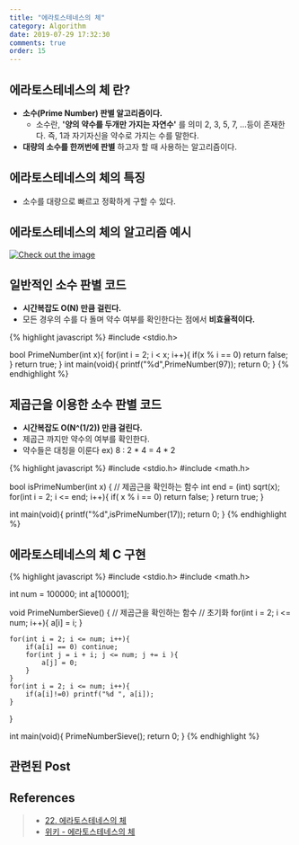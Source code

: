 ```yaml
---
title: "에라토스테네스의 체"
category: Algorithm
date: 2019-07-29 17:32:30
comments: true
order: 15
---
```


## 에라토스테네스의 체 란?
* __소수(Prime Number) 판별 알고리즘이다.__
  * 소수란, __'양의 약수를 두개만 가지는 자연수'__ 를 의미 2, 3, 5, 7, ...등이 존재한다. 즉, 1과 자기자신을 약수로 가지는 수를 말한다.
* __대량의 소수를 한꺼번에 판별__ 하고자 할 때 사용하는 알고리즘이다.

## 에라토스테네스의 체의 특징
* 소수를 대량으로 빠르고 정확하게 구할 수 있다.

## 에라토스테네스의 체의 알고리즘 예시

<a href="{{ site.baseurl }}{{ site.algorithm_img }}/Sieve_of_Eratosthenes_animation.gif" data-lightbox="falcon9-large" data-title="Check out the image">
  <img src="{{ site.baseurl }}{{ site.algorithm_img }}/Sieve_of_Eratosthenes_animation.gif" title="Check out the image">
</a>


## 일반적인 소수 판별 코드
* __시간복잡도 O(N) 만큼 걸린다.__
* 모든 경우의 수를 다 돌며 약수 여부를 확인한다는 점에서 __비효율적이다.__

{% highlight javascript %}
#include <stdio.h>

bool PrimeNumber(int x){
	for(int i = 2; i < x; i++){
		if(x % i == 0) return false;
	}
	return true;
}
int main(void){
	printf("%d",PrimeNumber(97));
	return 0;
}
{% endhighlight %}




## 제곱근을 이용한 소수 판별 코드
* __시간복잡도 O(N^(1/2)) 만큼 걸린다.__
* 제곱근 까지만 약수의 여부를 확인한다.
* 약수들은 대칭을 이룬다 ex) 8 : 2 * 4 = 4 * 2

{% highlight javascript %}
#include <stdio.h>
#include <math.h>

bool isPrimeNumber(int x) {
	// 제곱근을 확인하는 함수 
	int end = (int) sqrt(x);
	for(int i = 2; i <= end; i++){
		if( x % i == 0) return false;
	}
	return true;
}

int main(void){
	printf("%d",isPrimeNumber(17));
	return 0;
}
{% endhighlight %}




## 에라토스테네스의 체 C 구현

{% highlight javascript %}
#include <stdio.h>
#include <math.h>

int num = 100000;
int a[100001];

void PrimeNumberSieve() {
	// 제곱근을 확인하는 함수 
	// 초기화 
	for(int i = 2; i <= num; i++){
		a[i] = i;
	} 
	
	for(int i = 2; i <= num; i++){
		if(a[i] == 0) continue;
		for(int j = i + i; j <= num; j += i ){
			a[j] = 0;
		}
	}
	for(int i = 2; i <= num; i++){
		if(a[i]!=0) printf("%d ", a[i]);
	}
}

int main(void){
	PrimeNumberSieve();
	return 0;
}
{% endhighlight %}

## 관련된 Post


## References

> * <a href="https://blog.naver.com/ndb796/221233595886">22. 에라토스테네스의 체<a>
> * <a href="https://ko.wikipedia.org/wiki/%EC%97%90%EB%9D%BC%ED%86%A0%EC%8A%A4%ED%85%8C%EB%84%A4%EC%8A%A4%EC%9D%98_%EC%B2%B4">위키 - 에라토스테네스의 체<a>
